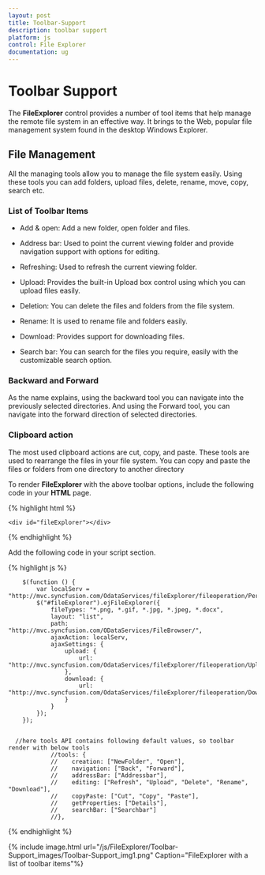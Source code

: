 ```yaml
---
layout: post
title: Toolbar-Support
description: toolbar support
platform: js
control: File Explorer
documentation: ug
---
```


# Toolbar Support

The **FileExplorer** control provides a number of tool items that help manage the remote file system in an effective way. It brings to the Web, popular file management system found in the desktop Windows Explorer.

## File Management

All the managing tools allow you to manage the file system easily. Using these tools you can add folders, upload files, delete, rename, move, copy, search etc.

### List of Toolbar Items

* Add & open: Add a new folder, open folder and files.

* Address bar: Used to point the current viewing folder and provide navigation support with options for editing.

* Refreshing: Used to refresh the current viewing folder. 

* Upload: Provides the built-in Upload box control using which you can upload files easily.

* Deletion: You can delete the files and folders from the file system.

* Rename: It is used to rename file and folders easily.

* Download: Provides support for downloading files.

* Search bar: You can search for the files you require, easily with the customizable search option.

### Backward and Forward

As the name explains, using the backward tool you can navigate into the previously selected directories. And using the Forward tool, you can navigate into the forward direction of selected directories.

### Clipboard action

The most used clipboard actions are cut, copy, and paste. These tools are used to rearrange the files in your file system. You can copy and paste the files or folders from one directory to another directory

To render **FileExplorer** with the above toolbar options, include the following code in your **HTML** page.



{% highlight html %}

    <div id="fileExplorer"></div>

{% endhighlight %}



Add the following code in your script section.



{% highlight js %}


        $(function () {
            var localServ = "http://mvc.syncfusion.com/OdataServices/fileExplorer/fileoperation/PerformAction";
            $("#fileExplorer").ejFileExplorer({
                fileTypes: "*.png, *.gif, *.jpg, *.jpeg, *.docx",
                layout: "list",
                path: "http://mvc.syncfusion.com/ODataServices/FileBrowser/",
                ajaxAction: localServ,
                ajaxSettings: {
                    upload: {
                        url: "http://mvc.syncfusion.com/OdataServices/fileExplorer/fileoperation/Upload{0}"
                    },
                    download: {
                        url: "http://mvc.syncfusion.com/OdataServices/fileExplorer/fileoperation/Download{0}"
                    }
                }
            });
        });
    

      //here tools API contains following default values, so toolbar render with below tools
                //tools: {
                //    creation: ["NewFolder", "Open"],
                //    navigation: ["Back", "Forward"],
                //    addressBar: ["Addressbar"],
                //    editing: ["Refresh", "Upload", "Delete", "Rename", "Download"],
                //    copyPaste: ["Cut", "Copy", "Paste"],
                //    getProperties: ["Details"],
                //    searchBar: ["Searchbar"]
                //},



{% endhighlight %}





{% include image.html url="/js/FileExplorer/Toolbar-Support_images/Toolbar-Support_img1.png" Caption="FileExplorer with a list of toolbar items"%}


